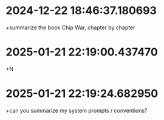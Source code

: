 
# 2024-12-22 18:46:37.180693
+summarize the book Chip War, chapter by chapter

# 2025-01-21 22:19:00.437470
+N

# 2025-01-21 22:19:24.682950
+can you summarize my system prompts / conventions?
